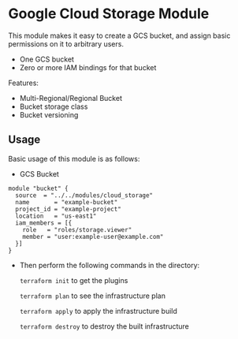 # Google Cloud Storage Module

This module makes it easy to create a GCS bucket, and assign basic permissions on it to arbitrary users.

- One GCS bucket
- Zero or more IAM bindings for that bucket

Features:

- Multi-Regional/Regional Bucket
- Bucket storage class
- Bucket versioning

## Usage

Basic usage of this module is as follows:

* GCS Bucket

```hcl
module "bucket" {
  source  = "../../modules/cloud_storage"
  name       = "example-bucket"
  project_id = "example-project"
  location   = "us-east1"
  iam_members = [{
    role   = "roles/storage.viewer"
    member = "user:example-user@example.com"
  }]
}
```

* Then perform the following commands in the directory:

   `terraform init` to get the plugins

   `terraform plan` to see the infrastructure plan

   `terraform apply` to apply the infrastructure build

   `terraform destroy` to destroy the built infrastructure